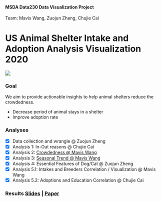 #### MSDA Data230 Data Visualization Project <br>
Team: Mavis Wang, Zuojun Zheng, Chujie Cai

# US Animal Shelter Intake and Adoption Analysis Visualization 2020
<p><img src='https://images.unsplash.com/photo-1583787317796-2bc56f8556e2?crop=entropy&cs=tinysrgb&fm=jpg&ixlib=rb-1.2.1&q=80&raw_url=true&ixid=MnwxMjA3fDB8MHxwaG90by1wYWdlfHx8fGVufDB8fHx8&auto=format&fit=crop&w=2070'>

### Goal
We aim to provide actionable insights to help animal shelters reduce the crowdedness.
- Decrease period of animal stays in a shelter
- Improve adoption rate

### Analyses
- [x] Data collection and wrangle @ Zuojun Zheng
- [x] Analysis 1: In-Out reasons @ Chujie Cai
- [x] Analysis 2: [Crowdedness @ Mavis Wang](https://github.com/mavis-wang/US-Animal-Shelter-Intake-Geo-Analysis-2020)
- [x] Analysis 3: [Seasonal Trend @ Mavis Wang](https://github.com/mavis-wang/US-Animal-Shelter-Intake-Geo-Analysis-2020)
- [x] Analysis 4: Essential Features of Dog/Cat @ Zuojun Zheng
- [x] Analysis 5.1: Intakes and Breeders Correlation / Visualization @ Mavis Wang
- [x] Analysis 5.2: Adoptions and Education Correlation @ Chujie Cai

### Results [Slides](https://github.com/SJSUMS/US-Animal-Shelter-Intake-and-Adoption-Analysis-master/blob/main/G7_230_Shelter%20Analysis_Slide.pdf) | [Paper](https://github.com/SJSUMS/US-Animal-Shelter-Intake-and-Adoption-Analysis-master/blob/main/Group7_P1_DATA230%20Dashbord_Paper.pdf)

